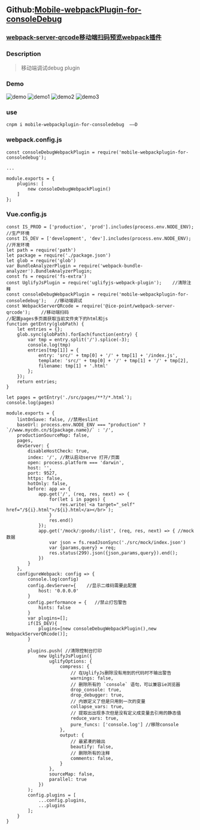 ## Github:[Mobile-webpackPlugin-for-consoleDebug](https://github.com/libin1991/Mobile-webpackPlugin-for-consoleDebug)

### [webpack-server-qrcode移动端扫码预览webpack插件](https://github.com/libin1991/webpack-server-qrcode?organization=libin1991&organization=libin1991)

### Description
> 移动端调试debug plugin

### Demo

![demo](https://raw.githubusercontent.com/libin1991/Mobile-webpackPlugin-for-consoleDebug/master/assets/demo.gif)
![demo1](https://raw.githubusercontent.com/libin1991/Mobile-webpackPlugin-for-consoleDebug/master/assets/2.jpg)
![demo2](https://raw.githubusercontent.com/libin1991/Mobile-webpackPlugin-for-consoleDebug/master/assets/3.jpg)
![demo3](https://raw.githubusercontent.com/libin1991/Mobile-webpackPlugin-for-consoleDebug/master/assets/1.jpg)

### use
```
cnpm i mobile-webpackplugin-for-consoledebug  ——D
```
### webpack.config.js
```
const consoleDebugWebpackPlugin = require('mobile-webpackplugin-for-consoledebug');

...

module.exports = {
    plugins: [
        new consoleDebugWebpackPlugin()
    ]
};
```

### Vue.config.js
```
const IS_PROD = ['production', 'prod'].includes(process.env.NODE_ENV); //生产环境
const IS_DEV = ['development', 'dev'].includes(process.env.NODE_ENV); //开发环境
let path = require('path')
let package = require('./package.json')
let glob = require('glob')
var BundleAnalyzerPlugin = require('webpack-bundle-analyzer').BundleAnalyzerPlugin;
const fs = require('fs-extra')
const UglifyJsPlugin = require('uglifyjs-webpack-plugin');    //清除注释
const consoleDebugWebpackPlugin = require('mobile-webpackplugin-for-consoledebug');   //移动端调试
const WebpackServerQRcode = require('@ice-point/webpack-server-qrcode');    //移动端扫码
//配置pages多页面获取当前文件夹下的html和js
function getEntry(globPath) {
	let entries = {};
	glob.sync(globPath).forEach(function(entry) {
		var tmp = entry.split('/').splice(-3);
		console.log(tmp)
		entries[tmp[1]] = {
			entry: 'src/' + tmp[0] + '/' + tmp[1] + '/index.js',
			template: 'src/' + tmp[0] + '/' + tmp[1] + '/' + tmp[2],
			filename: tmp[1] + '.html'
		};
	});
	return entries;
}

let pages = getEntry('./src/pages/**?/*.html');
console.log(pages)

module.exports = {
	lintOnSave: false, //禁用eslint
	baseUrl: process.env.NODE_ENV === "production" ? `//www.mycdn.cn/${package.name}/` : '/',
	productionSourceMap: false,
	pages,
	devServer: {
		disableHostCheck: true,
		index: '/', //默认启动serve 打开/页面
		open: process.platform === 'darwin',
		host: '',
		port: 9527,
		https: false,
		hotOnly: false,
		before: app => {
			app.get('/', (req, res, next) => {
				for(let i in pages) {
					res.write(`<a target="_self" href="/${i}.html">/${i}.html</a></br>`);
				}
				res.end()
			});
			app.get('/mock/:goods/:list', (req, res, next) => { //mock数据
				var json = fs.readJsonSync('./src/mock/index.json')
				var {params,query} = req;
				res.status(299).json({json,params,query}).end();
			})
		}
	},
	configureWebpack: config => {
		console.log(config)
		config.devServer={    //显示二维码需要此配置
			host: '0.0.0.0'
		}
		config.performance = {   //禁止打包警告
			hints: false
		}
		var plugins=[];
		if(IS_DEV){
			plugins=[new consoleDebugWebpackPlugin(),new WebpackServerQRcode()];
		}
		
		plugins.push( //清除控制台打印
			new UglifyJsPlugin({
				uglifyOptions: {
					compress: {
						// 在UglifyJs删除没有用到的代码时不输出警告
						warnings: false,
						// 删除所有的 `console` 语句，可以兼容ie浏览器
						drop_console: true,
						drop_debugger: true,
						// 内嵌定义了但是只用到一次的变量
						collapse_vars: true,
						// 提取出出现多次但是没有定义成变量去引用的静态值
						reduce_vars: true,
						pure_funcs: ['console.log'] //移除console
					},
					output: {
						// 最紧凑的输出
						beautify: false,
						// 删除所有的注释
						comments: false,
					}
				},
				sourceMap: false,
				parallel: true
			})
		);
		config.plugins = [
			...config.plugins,
			...plugins
		];
	}
}
```
